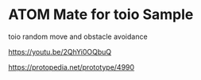 # ATOM Mate for toio Sample

toio random move and obstacle avoidance

https://youtu.be/2QhYi0OQbuQ

https://protopedia.net/prototype/4990